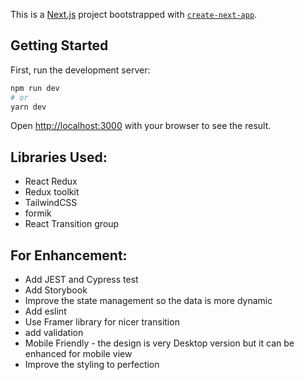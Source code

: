 This is a [Next.js](https://nextjs.org/) project bootstrapped with [`create-next-app`](https://github.com/vercel/next.js/tree/canary/packages/create-next-app).

## Getting Started

First, run the development server:

```bash
npm run dev
# or
yarn dev
```

Open [http://localhost:3000](http://localhost:3000) with your browser to see the result.



## Libraries Used:
- React Redux
- Redux toolkit
- TailwindCSS
- formik
- React Transition group


## For Enhancement:
- Add JEST and Cypress test
- Add Storybook
- Improve the state management so the data is more dynamic
- Add eslint
- Use Framer library for nicer transition
- add validation
- Mobile Friendly - the design is very Desktop version but it can be enhanced for mobile view
- Improve the styling to perfection
